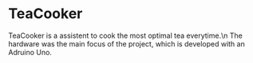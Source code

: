 # TeaCooker
TeaCooker is a assistent to cook the most optimal tea everytime.\n
The hardware was the main focus of the project, which is developed with an Adruino Uno.

